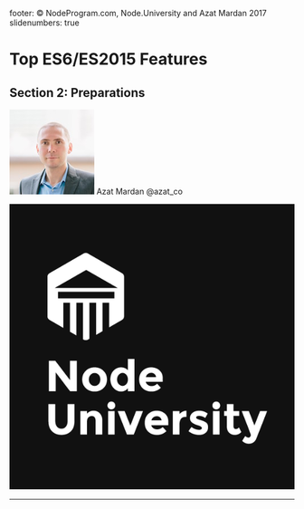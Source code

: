 footer: © NodeProgram.com, Node.University and Azat Mardan 2017
slidenumbers: true

# Top ES6/ES2015 Features
## Section 2: Preparations

![inline 100%](images/azat.jpeg)
Azat Mardan @azat_co

![inline right](images/nu.png)

---

#